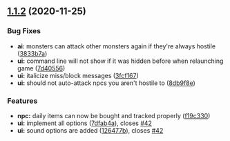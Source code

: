 ## [1.1.2](https://github.com/LandOfTheRair/lotr2/compare/v1.1.1...v1.1.2) (2020-11-25)


### Bug Fixes

* **ai:** monsters can attack other monsters again if they're always hostile ([3833b7a](https://github.com/LandOfTheRair/lotr2/commit/3833b7ae5c13da59cfe9bc6e56db0ea6df426e8b))
* **ui:** command line will not show if it was hidden before when relaunching game ([7d40556](https://github.com/LandOfTheRair/lotr2/commit/7d405567d25717e8d748a917cb0c30959fa8a08c))
* **ui:** italicize miss/block messages ([3fcf167](https://github.com/LandOfTheRair/lotr2/commit/3fcf1671d835f33650dc3e22df0dea7fa5df7504))
* **ui:** should not auto-attack npcs you aren't hostile to ([8db9f8e](https://github.com/LandOfTheRair/lotr2/commit/8db9f8e8658ea185cb2ac820538f83cdf014c881))


### Features

* **npc:** daily items can now be bought and tracked properly ([f19c330](https://github.com/LandOfTheRair/lotr2/commit/f19c33010a12cd5d1cba28e9388b59e2d1bdcf3c))
* **ui:** implement all options ([7dfab4a](https://github.com/LandOfTheRair/lotr2/commit/7dfab4aaa4f7fcac96af30cc0c823142ca755f0a)), closes [#42](https://github.com/LandOfTheRair/lotr2/issues/42)
* **ui:** sound options are added ([126477b](https://github.com/LandOfTheRair/lotr2/commit/126477b41f26a16d91b886be476e4d117a9eb3d6)), closes [#42](https://github.com/LandOfTheRair/lotr2/issues/42)



